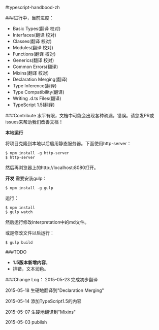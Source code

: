 #typescript-handbood-zh

###进行中，当前进度：

* Basic Types(翻译 校对) 
* Interfaces(翻译 校对)
* Classes(翻译 校对)
* Modules(翻译 校对)
* Functions(翻译 校对)
* Generics(翻译 校对)
* Common Errors(翻译)
* Mixins(翻译 校对)
* Declaration Merging(翻译)
* Type Inference(翻译)
* Type Compatibility(翻译)
* Writing .d.ts Files(翻译)
* TypeScript 1.5(翻译)

###Contribute
水平有限，文档中可能会出现各种疏漏，错误。请您发PR或issues来帮助我们改善文档！

__本地运行__

将项目克隆到本地以后启用静态服务器。下面使用http-server：

```
$ npm install -g http-server
$ http-server 
```
然后再浏览器上的http://localhost:8080打开。

__开发__
需要安装gulp：

```
$ npm install -g gulp
```

运行：

```
$ npm install
$ gulp watch
```

然后运行修改interpretation中的md文件。

或是修改文件以后运行：

```
$ gulp build
```

###TODO
* **1.5版本新增内容**。
* 排错，文本润色。

###Change Log：
2015-05-23 完成初步翻译

2015-05-18 生硬地翻译到"Declaration Merging"

2015-05-14 添加TypeScript1.5的内容

2015-05-07 生硬地翻译到"Mixins"

2015-05-03 pubilsh